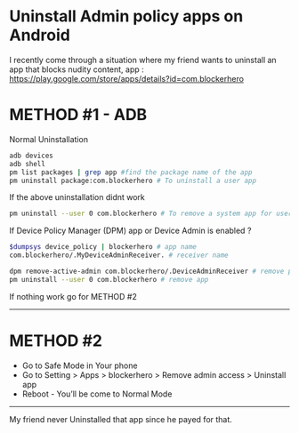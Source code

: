 # Uninstall Admin policy apps on Android
I recently come through a situation where my friend wants to uninstall an app that blocks nudity content, 
app : https://play.google.com/store/apps/details?id=com.blockerhero

# METHOD #1 - ADB

Normal Uninstallation

```bash
adb devices
adb shell
pm list packages | grep app #find the package name of the app
pm uninstall package:com.blockerhero # To uninstall a user app
```

If the above uninstallation didnt work

```bash
pm uninstall --user 0 com.blockerhero # To remove a system app for user 0
```

If Device Policy Manager (DPM) app or Device Admin is enabled ?

```bash
$dumpsys device_policy | blockerhero # app name
com.blockerhero/.MyDeviceAdminReceiver. # receiver name

dpm remove-active-admin com.blockerhero/.DeviceAdminReceiver # remove policy
pm uninstall --user 0 com.blockerhero # remove app
```

If nothing work go for METHOD #2

---

# METHOD #2

- Go to Safe Mode in Your phone
- Go to Setting > Apps > blockerhero > Remove admin access > Uninstall app
- Reboot - You’ll be come to Normal Mode

---

My friend never Uninstalled that app since he payed for that.
